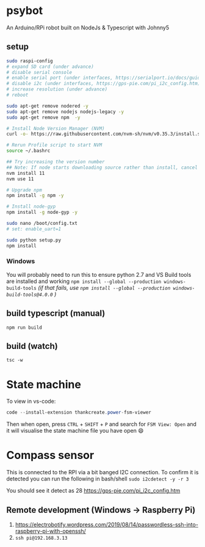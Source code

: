 # psybot
An Arduino/RPi robot built on NodeJs &amp; Typescript with Johnny5

## setup
```bash
sudo raspi-config
# expand SD card (under advance)
# disable serial console
# enable serial port (under interfaces, https://serialport.io/docs/guide-installation#raspberry-pi-linux)
# disable i2c (under interfaces, https://gps-pie.com/pi_i2c_config.htm)
# increase resolution (under advance)
# reboot

sudo apt-get remove nodered -y
sudo apt-get remove nodejs nodejs-legacy -y
sudo apt-get remove npm  -y

# Install Node Version Manager (NVM)
curl -o- https://raw.githubusercontent.com/nvm-sh/nvm/v0.35.3/install.sh | bash

# Rerun Profile script to start NVM
source ~/.bashrc 

## Try increasing the version number
## Note: If node starts downloading source rather than install, cancel and decrease the version number
nvm install 11
nvm use 11

# Upgrade npm
npm install -g npm -y

# Install node-gyp
npm install -g node-gyp -y

sudo nano /boot/config.txt
# set: enable_uart=1

sudo python setup.py
npm install
```

### Windows
You will probably need to run this to ensure python 2.7 and VS Build tools are installed and working
`npm install --global --production windows-build-tools`
_(if that fails, use `npm install --global --production windows-build-tools@4.0.0` )_

## build typescript (manual)
`npm run build`

## build (watch)
`tsc -w`

# State machine
To view in vs-code:
```powershell
code --install-extension thankcreate.power-fsm-viewer
```

Then when open, press `CTRL` + `SHIFT` + `P` and search for `FSM View: Open` and it will visualise the state machine file you have open :smile:

# Compass sensor
This is connected to the RPI via a bit banged I2C connection. To confirm it is detected you can run the following in bash/shell
`sudo i2cdetect -y -r 3`

You should see it detect as 28
https://gps-pie.com/pi_i2c_config.htm

## Remote development (Windows -> Raspberry Pi)
1. https://electrobotify.wordpress.com/2019/08/14/passwordless-ssh-into-raspberry-pi-with-openssh/
1. `ssh pi@192.168.3.13`